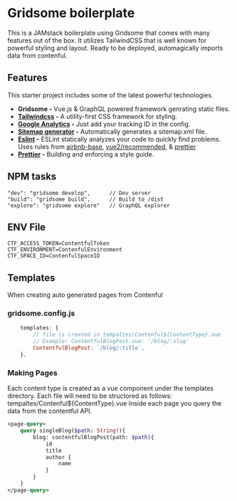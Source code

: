 # Gridsome boilerplate

This is a JAMstack boilerplate using Gridsome that comes with many features out of the box. It utilizes TailwindCSS that is well known for powerful styling and layout. Ready to be deployed, automagically imports data from contenful.

## Features

This starter project includes some of the latest powerful technologies.

*   **Gridsome -** Vue.js & GraphQL powered framework genrating static files.
*   **[Tailwindcss](https://tailwindcss.com/) -** A utility-first CSS framework for styling.
*   **[Google Analytics](https://gridsome.org/plugins/@gridsome/plugin-google-analytics) -** Just add your tracking ID in the config.
*   **[Sitemap generator](https://gridsome.org/plugins/@gridsome/plugin-sitemap) -** Automatically generates a sitemap.xml file.
*   **[Eslint](https://eslint.org/) -** ESLint statically analyzes your code to quickly find problems. Uses rules from [airbnb-base](https://www.npmjs.com/package/eslint-config-airbnb-base), [vue2/recommended](https://eslint.vuejs.org/user-guide/), & [prettier](https://github.com/prettier/eslint-plugin-prettier)
*   **[Prettier](https://prettier.io/) -** Building and enforcing a style guide.

## NPM tasks

```
"dev": "gridsome develop",      // Dev server
"build": "gridsome build",      // Build to /dist
"explore": "gridsome explore"   // GraphQL explorer
```

## ENV File
```
CTF_ACCESS_TOKEN=ContentfulToken
CTF_ENVIRONMENT=ContenfulEnvironment
CTF_SPACE_ID=ContenfulSpaceID
```

## Templates
When creating auto generated pages from Contenful

### gridsome.config.js
```javascript
    templates: {
        // file is created in tempaltes/Contenful${ContentType}.vue
        // Example: ContentfulBlogPost.vue: '/blog/:slug'
        ContentfulBlogPost: `/blog/:title`,
    },
```

### Making Pages
Each content type is created as a vue component under the templates directory.
Each file will need to be structored as follows: tempaltes/Contenful${ContentType}.vue
Inside each page you query the data from the contentful API.
```graphQL
<page-query>
    query singleBlog($path: String!){
        blog: contentfulBlogPost(path: $path){
            id
            title
            author {
                name
            }
        }
    }
</page-query>
```